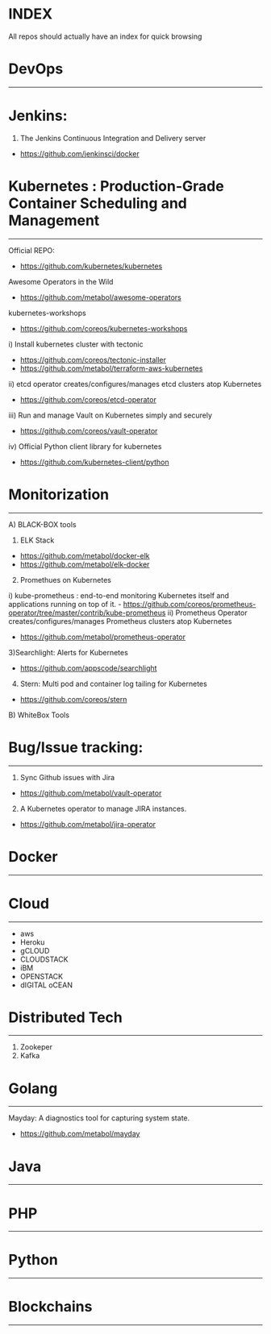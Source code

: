 # INDEX
All repos should actually have an index for quick browsing

# DevOps
**********

# Jenkins:
1) The Jenkins Continuous Integration and Delivery server
  - https://github.com/jenkinsci/docker



# Kubernetes :  Production-Grade Container Scheduling and Management 
*****************************************************************
Official REPO:
- https://github.com/kubernetes/kubernetes

Awesome Operators in the Wild
 - https://github.com/metabol/awesome-operators
 
kubernetes-workshops
- https://github.com/coreos/kubernetes-workshops

 i) Install kubernetes cluster with tectonic
  - https://github.com/coreos/tectonic-installer
  - https://github.com/metabol/terraform-aws-kubernetes
  
 ii) etcd operator creates/configures/manages etcd clusters atop Kubernetes
 - https://github.com/coreos/etcd-operator
 
 iii) Run and manage Vault on Kubernetes simply and securely 
  - https://github.com/coreos/vault-operator
   
 
   iv) Official Python client library for kubernetes 
   - https://github.com/kubernetes-client/python
   



#  Monitorization
**************************************************************************
  
A) BLACK-BOX tools
1)  ELK Stack 
 - https://github.com/metabol/docker-elk
 - https://github.com/metabol/elk-docker  
  
2) Promethues on Kubernetes
  
  i) kube-prometheus : end-to-end monitoring Kubernetes itself and applications running on top of it.
    - https://github.com/coreos/prometheus-operator/tree/master/contrib/kube-prometheus
  ii) Prometheus Operator creates/configures/manages Prometheus clusters atop Kubernetes 
   - https://github.com/metabol/prometheus-operator
   
 3)Searchlight: Alerts for Kubernetes 
  - https://github.com/appscode/searchlight
  
  
  4) Stern: Multi pod and container log tailing for Kubernetes 
  - https://github.com/coreos/stern
  
  
   
B) WhiteBox Tools
 

# Bug/Issue tracking:
****************************************************************
1) Sync Github issues with Jira
  - https://github.com/metabol/vault-operator
2) A Kubernetes operator to manage JIRA instances. 
  - https://github.com/metabol/jira-operator


   
#  Docker
  **************************************************
  
  
  
# Cloud
*********
- aws
- Heroku
- gCLOUD
- CLOUDSTACK
- iBM
- OPENSTACK
- dIGITAL oCEAN


# Distributed Tech
****************
1) Zookeper
2) Kafka


# Golang
*********
Mayday: A diagnostics tool for capturing system state. 
- https://github.com/metabol/mayday

# Java
*****


# PHP
***

# Python
*******



# Blockchains
___________________________


